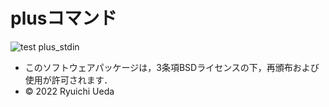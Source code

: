 # plusコマンド
![test](https://github.com/kamemattari/robosys_plus/blob/main/.github/workflows/test.yml/badge.svg)
plus_stdin

 * このソフトウェアパッケージは，3条項BSDライセンスの下，再頒布および使用が許可されます．
 * © 2022 Ryuichi Ueda
